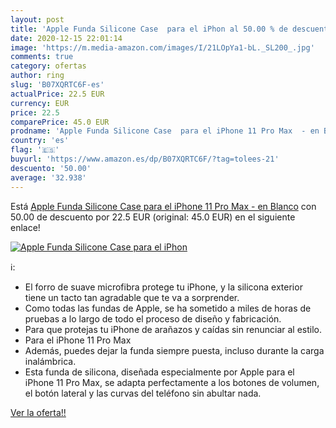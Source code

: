 ```yaml
---
layout: post
title: 'Apple Funda Silicone Case  para el iPhon al 50.00 % de descuento'
date: 2020-12-15 22:01:14
image: 'https://m.media-amazon.com/images/I/21LOpYa1-bL._SL200_.jpg'
comments: true
category: ofertas
author: ring
slug: 'B07XQRTC6F-es'
actualPrice: 22.5 EUR
currency: EUR
price: 22.5
comparePrice: 45.0 EUR
prodname: 'Apple Funda Silicone Case  para el iPhone 11 Pro Max  - en Blanco'
country: 'es'
flag: '🇪🇸'
buyurl: 'https://www.amazon.es/dp/B07XQRTC6F/?tag=tolees-21'
descuento: '50.00'
average: '32.938'
---
```


Está [Apple Funda Silicone Case  para el iPhone 11 Pro Max  - en Blanco](https://www.amazon.es/dp/B07XQRTC6F/?tag=tolees-21) con 50.00 de descuento por 22.5 EUR (original: 45.0 EUR) en el siguiente enlace!

[![Apple Funda Silicone Case  para el iPhon](https://m.media-amazon.com/images/I/21LOpYa1-bL._SL200_.jpg)](https://www.amazon.es/dp/B07XQRTC6F/?tag=tolees-21)

ℹ️:

- El forro de suave microfibra protege tu iPhone, y la silicona exterior tiene un tacto tan agradable que te va a sorprender.
- Como todas las fundas de Apple, se ha sometido a miles de horas de pruebas a lo largo de todo el proceso de diseño y fabricación.
- Para que protejas tu iPhone de arañazos y caídas sin renunciar al estilo.
- Para el iPhone 11 Pro Max
- Además, puedes dejar la funda siempre puesta, incluso durante la carga inalámbrica.
- Esta funda de silicona, diseñada especialmente por Apple para el iPhone 11 Pro Max, se adapta perfectamente a los botones de volumen, el botón lateral y las curvas del teléfono sin abultar nada.

[Ver la oferta!!](https://www.amazon.es/dp/B07XQRTC6F/?tag=tolees-21)
